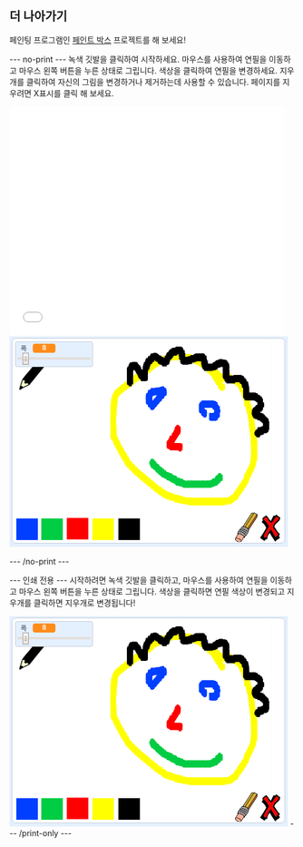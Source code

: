 ## 더 나아가기

페인팅 프로그램인 [페인트 박스](https://projects.raspberrypi.org/en/projects/paint-box?utm_source=pathway&utm_medium=whatnext&utm_campaign=projects) 프로젝트를 해 보세요!

\--- no-print \--- 녹색 깃발을 클릭하여 시작하세요. 마우스를 사용하여 연필을 이동하고 마우스 왼쪽 버튼을 누른 상태로 그립니다. 색상을 클릭하여 연필을 변경하세요. 지우개를 클릭하여 자신의 그림을 변경하거나 제거하는데 사용할 수 있습니다. 페이지를 지우려면 X표시를 클릭 해 보세요.

<div class="scratch-preview">
  <iframe allowtransparency="true" width="485" height="402" src="//scratch.mit.edu/projects/embed/267243161/?autostart=false" frameborder="0" scrolling="no"></iframe>
  <img src="images/paint-box-showcase.png">
</div>

\--- /no-print \---

\--- 인쇄 전용 \--- 시작하려면 녹색 깃발을 클릭하고, 마우스를 사용하여 연필을 이동하고 마우스 왼쪽 버튼을 누른 상태로 그립니다. 색상을 클릭하면 연필 색상이 변경되고 지우개를 클릭하면 지우개로 변경됩니다!

![쇼케이스](images/paint-box-showcase.png) \--- /print-only \---